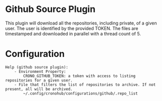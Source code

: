 # Github Source Plugin

This plugin will download all the repositories, including private, of a given user.
The user is identified by the provided TOKEN. The files are timestamped and downloaded
in parallel with a thread count of 5.

# Configuration

```
Help (github source plugin):
    - Environment Property:
        CRONO_GITHUB_TOKEN: a token with access to listing repositories for a given user.
    - File that filters the list of repositories to archive. If not present, all will be archived.
        ~/.config/cronohub/configurations/github/.repo_list
```
